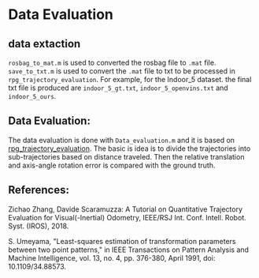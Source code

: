 # Data Evaluation

## data extaction
`rosbag_to_mat.m` is used to converted the rosbag file to `.mat` file. `save_to_txt.m` is used to convert the `.mat` file to txt to be processed in `rpg_trajectory_evaluation`. For example, for the Indoor_5 dataset. the final txt file is produced are `indoor_5_gt.txt`, `indoor_5_openvins.txt` and `indoor_5_ours`.

## Data Evaluation:
The data evaluation is done with `Data_evaluation.m` and it is based on [rpg_trajectory_evaluation](https://github.com/uzh-rpg/rpg_trajectory_evaluation). The basic is idea is to divide the trajectories into sub-trajectories based on distance traveled. Then the relative translation and axis-angle rotation error is compared with the ground truth. 



## References:
Zichao Zhang, Davide Scaramuzza: A Tutorial on Quantitative Trajectory Evaluation for Visual(-Inertial) Odometry, IEEE/RSJ Int. Conf. Intell. Robot. Syst. (IROS), 2018.

S. Umeyama, "Least-squares estimation of transformation parameters between two point patterns," in IEEE Transactions on Pattern Analysis and Machine Intelligence, vol. 13, no. 4, pp. 376-380, April 1991, doi: 10.1109/34.88573.
